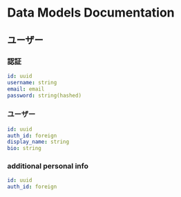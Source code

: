 # Data Models Documentation

## ユーザー
### 認証
``` yaml
id: uuid
username: string
email: email
password: string(hashed)
```

### ユーザー
``` yaml
id: uuid
auth_id: foreign
display_name: string
bio: string
```

<!-- todo: 体重や身長などの身体的情報を入力？ -->
### additional personal info
``` yaml
id: uuid
auth_id: foreign
```